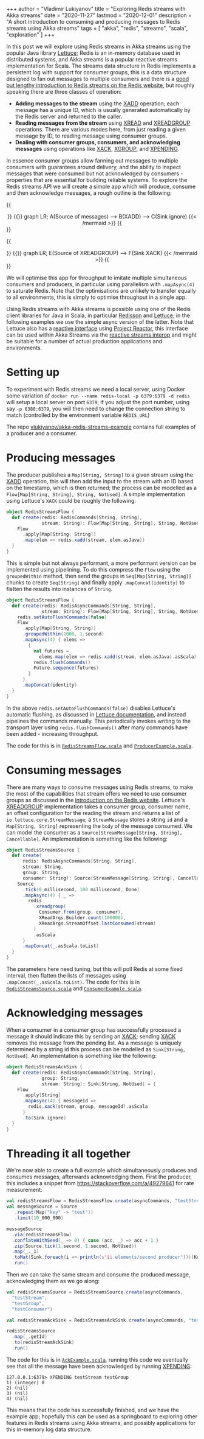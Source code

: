 +++
author = "Vladimir Lukiyanov"
title = "Exploring Redis streams with Akka streams"
date = "2020-11-27"
lastmod = "2020-12-01"
description = "A short introduction to consuming and producing messages to Redis streams using Akka streams"
tags = [
    "akka", "redis", "streams", "scala", "exploration"
]
+++

In this post we will explore using Redis streams in Akka streams using the popular Java library [Lettuce](https://github.com/lettuce-io/lettuce-core); Redis is an in-memory database used in distributed systems, and Akka streams is a popular reactive streams implementation for Scala. The streams data structure in Redis implements a persistent log with support for consumer groups, this is a data structure designed to fan out messages to multiple consumers and there is a [good but lengthy introduction to Redis streams on the Redis website](https://redis.io/topics/streams-intro), but roughly speaking there are three classes of operation:

* **Adding messages to the stream** using the [XADD](https://redis.io/commands/xadd) operation; each message has a unique ID, which is usually generated automatically by the Redis server and returned to the caller.
* **Reading messages from the stream** using [XREAD](https://redis.io/commands/xread) and [XREADGROUP](https://redis.io/commands/xreadgroup) operations. There are various modes here, from just reading a given message by ID, to reading message using consumer groups.
* **Dealing with consumer groups, consumers, and acknowledging messages** using operations like [XACK](https://redis.io/commands/xack), [XGROUP](https://redis.io/commands/xgroup), and [XPENDING](https://redis.io/commands/xgroup).

In essence consumer groups allow fanning out messages to multiple consumers with guarantees around delivery, and the ability to inspect messages that were consumed but not acknowledged by consumers - properties that are essential for building reliable systems. To explore the Redis streams API we will create a simple app which will produce, consume and then acknowledge messages, a rough outline is the following:

{{<center>}}
{{<mermaid>}}
graph LR;
    A(Source of messages) --> B(XADD) --> C(Sink ignore)
{{< /mermaid >}}
{{</center>}}

{{<center>}}
{{<mermaid>}}
graph LR;
    E(Source of XREADGROUP) --> F(Sink XACK)
{{< /mermaid >}}
{{</center>}}

We will optimise this app for throughput to imitate multiple simultaneous consumers and producers, in particular using parallelism with `.mapAsync(4)` to saturate Redis. Note that the optimisations are unlikely to transfer equally to all environments, this is simply to optimise throughput in a single app.

Using Redis streams with Akka streams is possible using one of the Redis client libraries for Java in Scala, in particular [Redisson](https://github.com/redisson/redisson) and [Lettuce](https://github.com/lettuce-io/lettuce-core); in the following examples we use the simple async version of the latter. Note that Lettuce also has a [reactive interface](https://github.com/lettuce-io/lettuce-core/wiki/Reactive-API-(5.0)) using [Project Reactor](http://projectreactor.io/), this interface can be used within Akka Streams via the [reactive streams interop](https://doc.akka.io/docs/akka/current/stream/reactive-streams-interop.html) and might be suitable for a number of actual production applications and environments.

# Setting up

To experiment with Redis streams we need a local server, using Docker some variation of `docker run --name redis-local -p 6379:6379 -d redis` will setup a local server on port `6379`; if you adjust the port number, using say `-p 6380:6379`, you will then need to change the connection string to match (controlled by the environment variable `REDIS_URL`)

The repo [vlukiyanov/akka-redis-streams-example](https://github.com/vlukiyanov/akka-redis-streams-example) contains full examples of a producer and a consumer.

# Producing messages

The producer publishes a `Map[String, String]` to a given stream using the [XADD](https://redis.io/commands/xadd) operation, this will then add the input to the stream with an ID based on the timestamp, which is then returned; the process can be modelled as a `Flow[Map[String, String], String, NotUsed]`. A simple implementation using Lettuce's `XACK` could be roughly the following:

```scala
object RedisStreamsFlow {
  def create(redis: RedisCommands[String, String],
             stream: String): Flow[Map[String, String], String, NotUsed] = {
    Flow
      .apply[Map[String, String]]
      .map(elem => redis.xadd(stream, elem.asJava))
  }
}
```

This is simple but not always performant, a more performant version can be implemented using pipelining. To do this compress the `Flow` using the `groupedWithin` method, then send the groups in `Seq[Map[String, String]]` chunks to create `Seq[String]` and finally apply `.mapConcat(identity)` to flatten the results into instances of `String`.

```scala
object RedisStreamsFlow {
  def create(redis: RedisAsyncCommands[String, String],
             stream: String): Flow[Map[String, String], String, NotUsed] = {
    redis.setAutoFlushCommands(false)
    Flow
      .apply[Map[String, String]]
      .groupedWithin(1000, 1.second)
      .mapAsync(4) { elems =>
        {
          val futures =
            elems.map(elem => redis.xadd(stream, elem.asJava).asScala)
          redis.flushCommands()
          Future.sequence(futures)
        }
      }
      .mapConcat(identity)
  }
}
```

In the above `redis.setAutoFlushCommands(false)` disables Lettuce's automatic flushing, as discussed in [Lettuce documentation](https://lettuce.io/core/release/reference/#_pipelining_and_command_flushing), and instead pipelines the commands manually. This periodically invokes writing to the transport layer using `redis.flushCommands()` after many commands have been added - increasing throughput. 

The code for this is in [`RedisStreamsFlow.scala`](https://github.com/vlukiyanov/akka-redis-streams-example/blob/main/src/main/scala/api/RedisStreamsFlow.scala) and [`ProducerExample.scala`](https://github.com/vlukiyanov/akka-redis-streams-example/blob/main/src/main/scala/example/ProducerExample.scala).

# Consuming messages

There are many ways to consume messages using Redis streams, to make the most of the capabilities that stream offers we need to use consumer groups as discussed in the [introduction on the Redis website](https://redis.io/topics/streams-intro). Lettuce's [XREADGROUP](https://redis.io/commands/xreadgroup) implementation takes a consumer group, consumer name, an offset configuration for the reading the stream and returns a  list of `io.lettuce.core.StreamMessage`; a `StreamMessage` stores a string `id` and a `Map[String, String]` representing the `body` of the message consumed. We can model the consumer as a `Source[StreamMessage[String, String], Cancellable]`. An implementation is something like the following:

```scala
object RedisStreamsSource {
  def create(
      redis: RedisAsyncCommands[String, String],
      stream: String,
      group: String,
      consumer: String): Source[StreamMessage[String, String], Cancellable] = {
    Source
      .tick(0 millisecond, 100 millisecond, Done)
      .mapAsync(4) { _ =>
        redis
          .xreadgroup(
            Consumer.from(group, consumer),
            XReadArgs.Builder.count(100000),
            XReadArgs.StreamOffset.lastConsumed(stream)
          )
          .asScala
      }
      .mapConcat(_.asScala.toList)
  }
}
```

The parameters here need tuning, but this will poll Redis at some fixed interval, then flatten the lists of messages using `.mapConcat(_.asScala.toList)`. The code for this is in [`RedisStreamsSource.scala`](https://github.com/vlukiyanov/akka-redis-streams-example/blob/main/src/main/scala/api/RedisStreamsSource.scala) and [`ConsumerExample.scala`](https://github.com/vlukiyanov/akka-redis-streams-example/blob/main/src/main/scala/example/ConsumerExample.scala).

# Acknowledging messages

When a consumer in a consumer group has successfully processed a message it should indicate this by sending an [XACK](https://redis.io/commands/xack); sending [XACK](https://redis.io/commands/xack) removes the message from the pending list. As a message is uniquely determined by a string id this process can be modelled as `Sink[String, NotUsed]`. An implementation is something like the following:

```scala
object RedisStreamsAckSink {
  def create(redis: RedisAsyncCommands[String, String],
             group: String,
             stream: String): Sink[String, NotUsed] = {
    Flow
      .apply[String]
      .mapAsync(4) { messageId =>
        redis.xack(stream, group, messageId).asScala
      }
      .to(Sink.ignore)
  }
}
```

# Threading it all together

We're now able to create a full example which simultaneously produces and consumes messages, afterwards acknowledging them. First the producer, this includes a snippet from https://stackoverflow.com/a/49279641 for rate measurement:

```scala
val redisStreamsFlow = RedisStreamsFlow.create(asyncCommands, "testStream")
val messageSource = Source
   .repeat(Map("key" -> "test"))
   .limit(10_000_000)

messageSource
  .via(redisStreamsFlow)
  .conflateWithSeed(_ => 0) { case (acc, _) => acc + 1 }
  .zip(Source.tick(1.second, 1.second, NotUsed))
  .map(_._1)
  .toMat(Sink.foreach(i => println(s"$i elements/second producer")))(Keep.right)
  .run()
```

Then we can take the same stream and consume the produced message, acknowledging them as we go along:

```scala
val redisStreamsSource = RedisStreamsSource.create(asyncCommands,
  "testStream",
  "testGroup",
  "testConsumer")

val redisStreamAckSink = RedisStreamsAckSink.create(asyncCommands, "testGroup", "testStream")

redisStreamsSource
  .map(_.getId)
  .to(redisStreamAckSink)
  .run()
```

The code for this is in [`AckExample.scala`](https://github.com/vlukiyanov/akka-redis-streams-example/blob/main/src/main/scala/example/AckExample.scala), running this code we eventually see that all the message have been acknowledged by running [XPENDING](https://redis.io/commands/xpending):

```
127.0.0.1:6379> XPENDING testStream testGroup
1) (integer) 0
2) (nil)
3) (nil)
4) (nil)
```

This means that the code has successfully finished, and we have the example app; hopefully this can be used as a springboard to exploring other features in Redis streams using Akka streams, and possibly applications for this in-memory log data structure.

